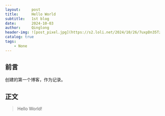 ```yaml
---
layout:     post
title:      Hello World
subtitle:   1st blog
date:       2024-10-03
author:     Qinglong
header-img: ![post_pixel.jpg](https://s2.loli.net/2024/10/26/7uxpDn35TzZ1gIs.jpg)
catalog: true
tags:
    - None
---
```


## 前言

创建的第一个博客，作为记录。



## 正文
>Hello World!

